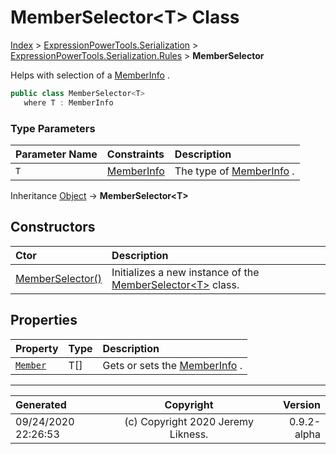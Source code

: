 ﻿# MemberSelector&lt;T> Class

[Index](../index.md) > [ExpressionPowerTools.Serialization](ExpressionPowerTools.Serialization.a.md) > [ExpressionPowerTools.Serialization.Rules](ExpressionPowerTools.Serialization.Rules.n.md) > **MemberSelector<T>**

Helps with selection of a [MemberInfo](https://docs.microsoft.com/dotnet/api/system.reflection.memberinfo) .

```csharp
public class MemberSelector<T>
   where T : MemberInfo
```

### Type Parameters

| Parameter Name | Constraints | Description |
| :-- | :-- | :-- |
| `T` | [MemberInfo](https://docs.microsoft.com/dotnet/api/system.reflection.memberinfo) | The type of [MemberInfo](https://docs.microsoft.com/dotnet/api/system.reflection.memberinfo) . |

Inheritance [Object](https://docs.microsoft.com/dotnet/api/system.object) → **MemberSelector&lt;T>**

## Constructors

| Ctor | Description |
| :-- | :-- |
| [MemberSelector()](ExpressionPowerTools.Serialization.Rules.MemberSelector`1.ctor.md#memberselector) | Initializes a new instance of the [MemberSelector&lt;T>](ExpressionPowerTools.Serialization.Rules.MemberSelector`1.cs.md) class. |
## Properties

| Property | Type | Description |
| :-- | :-- | :-- |
| [`Member`](ExpressionPowerTools.Serialization.Rules.MemberSelector`1.Member.prop.md) | T[] | Gets or sets the [MemberInfo](https://docs.microsoft.com/dotnet/api/system.reflection.memberinfo) . |


---

| Generated | Copyright | Version |
| :-- | :-: | --: |
| 09/24/2020 22:26:53 | (c) Copyright 2020 Jeremy Likness. | 0.9.2-alpha |
